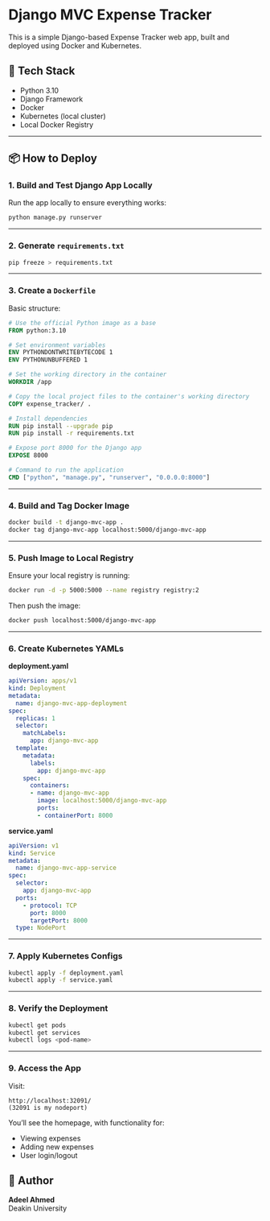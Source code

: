 # Django MVC Expense Tracker

This is a simple Django-based Expense Tracker web app, built and deployed using Docker and Kubernetes.

## 🧰 Tech Stack

- Python 3.10
- Django Framework
- Docker
- Kubernetes (local cluster)
- Local Docker Registry

---

## 📦 How to Deploy

### 1. Build and Test Django App Locally

Run the app locally to ensure everything works:

```bash
python manage.py runserver
```

---

### 2. Generate `requirements.txt`

```bash
pip freeze > requirements.txt
```

---

### 3. Create a `Dockerfile`

Basic structure:

```dockerfile
# Use the official Python image as a base
FROM python:3.10

# Set environment variables
ENV PYTHONDONTWRITEBYTECODE 1
ENV PYTHONUNBUFFERED 1

# Set the working directory in the container
WORKDIR /app

# Copy the local project files to the container's working directory
COPY expense_tracker/ .

# Install dependencies
RUN pip install --upgrade pip
RUN pip install -r requirements.txt

# Expose port 8000 for the Django app
EXPOSE 8000

# Command to run the application
CMD ["python", "manage.py", "runserver", "0.0.0.0:8000"]
```

---

### 4. Build and Tag Docker Image

```bash
docker build -t django-mvc-app .
docker tag django-mvc-app localhost:5000/django-mvc-app
```

---

### 5. Push Image to Local Registry

Ensure your local registry is running:

```bash
docker run -d -p 5000:5000 --name registry registry:2
```

Then push the image:

```bash
docker push localhost:5000/django-mvc-app
```

---

### 6. Create Kubernetes YAMLs

**deployment.yaml**
```yaml
apiVersion: apps/v1
kind: Deployment
metadata:
  name: django-mvc-app-deployment
spec:
  replicas: 1
  selector:
    matchLabels:
      app: django-mvc-app
  template:
    metadata:
      labels:
        app: django-mvc-app
    spec:
      containers:
      - name: django-mvc-app
        image: localhost:5000/django-mvc-app
        ports:
        - containerPort: 8000
```

**service.yaml**
```yaml
apiVersion: v1
kind: Service
metadata:
  name: django-mvc-app-service
spec:
  selector:
    app: django-mvc-app
  ports:
    - protocol: TCP
      port: 8000
      targetPort: 8000
  type: NodePort
```

---

### 7. Apply Kubernetes Configs

```bash
kubectl apply -f deployment.yaml
kubectl apply -f service.yaml
```

---

### 8. Verify the Deployment

```bash
kubectl get pods
kubectl get services
kubectl logs <pod-name>
```

---

### 9. Access the App

Visit:

```
http://localhost:32091/
(32091 is my nodeport)
```

You’ll see the homepage, with functionality for:
- Viewing expenses
- Adding new expenses
- User login/logout


## 👤 Author

**Adeel Ahmed**  
Deakin University  
